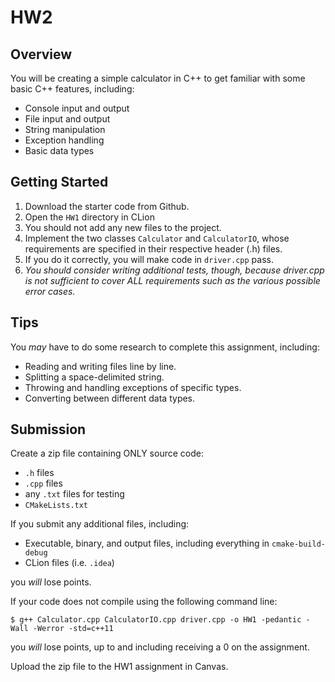 # HW2

## Overview
You will be creating a simple calculator in C++ to get familiar with some basic C++ features, including:

* Console input and output
* File input and output
* String manipulation
* Exception handling
* Basic data types

## Getting Started
1. Download the starter code from Github.
1. Open the ```HW1``` directory in CLion
1. You should not add any new files to the project.
1. Implement the two classes ```Calculator``` and ```CalculatorIO```, whose requirements are specified in their respective header (.h) files.
1. If you do it correctly, you will make code in ```driver.cpp``` pass.
1. *You should consider writing additional tests, though, because driver.cpp is not sufficient to cover ALL requirements such as the various possible error cases.*

## Tips
You *may* have to do some research to complete this assignment, including:
* Reading and writing files line by line.
* Splitting a space-delimited string.
* Throwing and handling exceptions of specific types.
* Converting between different data types.

## Submission
Create a zip file containing ONLY source code:
  * ```.h``` files
  * ```.cpp``` files
  * any ```.txt``` files for testing
  * ```CMakeLists.txt```

If you submit any additional files, including:
  * Executable, binary, and output files, including everything in ```cmake-build-debug```
  * CLion files (i.e. ```.idea```)

  you *will* lose points.

If your code does not compile using the following command line:

```$ g++ Calculator.cpp CalculatorIO.cpp driver.cpp -o HW1 -pedantic -Wall -Werror -std=c++11```

you *will* lose points, up to and including receiving a 0 on the assignment.

Upload the zip file to the HW1 assignment in Canvas.
